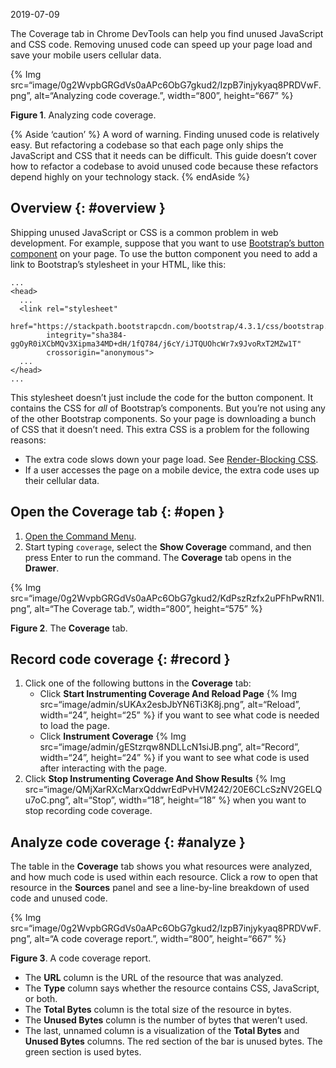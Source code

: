 2019-07-09

The Coverage tab in Chrome DevTools can help you find unused JavaScript and CSS code. Removing unused code can speed up your page load and save your mobile users cellular data.

{% Img src=“image/0g2WvpbGRGdVs0aAPc6ObG7gkud2/IzpB7injykyaq8PRDVwF.png”, alt=“Analyzing code coverage.”, width=“800”, height=“667” %}

**Figure 1**. Analyzing code coverage.

{% Aside ‘caution’ %} A word of warning. Finding unused code is relatively easy. But refactoring a codebase so that each page only ships the JavaScript and CSS that it needs can be difficult. This guide doesn’t cover how to refactor a codebase to avoid unused code because these refactors depend highly on your technology stack. {% endAside %}

## Overview {: \#overview }

Shipping unused JavaScript or CSS is a common problem in web development. For example, suppose that you want to use [Bootstrap’s button component](https://getbootstrap.com/docs/4.3/components/buttons/) on your page. To use the button component you need to add a link to Bootstrap’s stylesheet in your HTML, like this:

    ...
    <head>
      ...
      <link rel="stylesheet"
            href="https://stackpath.bootstrapcdn.com/bootstrap/4.3.1/css/bootstrap.min.css"
            integrity="sha384-ggOyR0iXCbMQv3Xipma34MD+dH/1fQ784/j6cY/iJTQUOhcWr7x9JvoRxT2MZw1T"
            crossorigin="anonymous">
      ...
    </head>
    ...

This stylesheet doesn’t just include the code for the button component. It contains the CSS for _all_ of Bootstrap’s components. But you’re not using any of the other Bootstrap components. So your page is downloading a bunch of CSS that it doesn’t need. This extra CSS is a problem for the following reasons:

- The extra code slows down your page load. See [Render-Blocking CSS](https://developers.google.com/web/fundamentals/performance/critical-rendering-path/render-blocking-css/).
- If a user accesses the page on a mobile device, the extra code uses up their cellular data.

## Open the Coverage tab {: \#open }

1.  [Open the Command Menu](/docs/devtools/command-menu/).
2.  Start typing `coverage`, select the **Show Coverage** command, and then press Enter to run the command. The **Coverage** tab opens in the **Drawer**.

{% Img src=“image/0g2WvpbGRGdVs0aAPc6ObG7gkud2/KdPszRzfx2uPFhPwRN1l.png”, alt=“The Coverage tab.”, width=“800”, height=“575” %}

**Figure 2**. The **Coverage** tab.

## Record code coverage {: \#record }

1.  Click one of the following buttons in the **Coverage** tab:
    - Click **Start Instrumenting Coverage And Reload Page** {% Img src=“image/admin/sUKAx2esbJbYN6Ti3K8j.png”, alt=“Reload”, width=“24”, height=“25” %} if you want to see what code is needed to load the page.
    - Click **Instrument Coverage** {% Img src=“image/admin/gEStzrqw8NDLLcN1siJB.png”, alt=“Record”, width=“24”, height=“24” %} if you want to see what code is used after interacting with the page.
2.  Click **Stop Instrumenting Coverage And Show Results** {% Img src=“image/QMjXarRXcMarxQddwrEdPvHVM242/20E6CLcSzNV2GELQu7oC.png”, alt=“Stop”, width=“18”, height=“18” %} when you want to stop recording code coverage.

## Analyze code coverage {: \#analyze }

The table in the **Coverage** tab shows you what resources were analyzed, and how much code is used within each resource. Click a row to open that resource in the **Sources** panel and see a line-by-line breakdown of used code and unused code.

{% Img src=“image/0g2WvpbGRGdVs0aAPc6ObG7gkud2/IzpB7injykyaq8PRDVwF.png”, alt=“A code coverage report.”, width=“800”, height=“667” %}

**Figure 3**. A code coverage report.

- The **URL** column is the URL of the resource that was analyzed.
- The **Type** column says whether the resource contains CSS, JavaScript, or both.
- The **Total Bytes** column is the total size of the resource in bytes.
- The **Unused Bytes** column is the number of bytes that weren’t used.
- The last, unnamed column is a visualization of the **Total Bytes** and **Unused Bytes** columns. The red section of the bar is unused bytes. The green section is used bytes.
